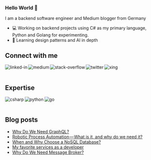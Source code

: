 ### Hello World 👋
I am a backend software engineer and Medium blogger from Germany
- 💻 Working on backend projects using C# as my primary language, Python and Golang for experimenting.
- 📗 Learning design patterns and AI in depth



## Connect with me
[<img align="left" alt="linked-in" src="https://img.shields.io/badge/linkedin-%230077B5.svg?&style=for-the-badge&logo=linkedin&logoColor=white" />](https://www.linkedin.com/in/justin-m%C3%BCnch-0b1087133/)
[<img align="left" alt="medium" src="https://img.shields.io/badge/medium-%2312100E.svg?&style=for-the-badge&logo=medium&logoColor=white" />](https://medium.com/@justin.muench)
[<img align="left" alt="stack-overflow" src="https://img.shields.io/badge/stack%20overflow-FE7A16?logo=stack-overflow&logoColor=white&style=for-the-badge" />](https://stackoverflow.com/users/13893980/thecodentist)
[<img align="left" alt="twitter" src="https://img.shields.io/badge/twitter-%231DA1F2.svg?&style=for-the-badge&logo=twitter&logoColor=white" />](https://twitter.com/muench_justin)
[<img align="left" alt="xing" src="https://img.shields.io/badge/xing-darkcyan.svg?&style=for-the-badge&logo=xing&logoColor=white" />](https://www.xing.com/profile/Justin_Muench/cv)

<br><br>
## Expertise
<img align="left" alt="csharp" src="https://img.shields.io/badge/csharp-%2320232a.svg?&style=for-the-badge&logo=csharp&logoColor=darkorchid" />
<img align="left" alt="python" src="https://img.shields.io/badge/python-steelblue.svg?&style=for-the-badge&logo=python&logoColor=sandybrown" />
<img align="left" alt="go" src="https://img.shields.io/badge/golang-mediumturquoise?logo=go&logoColor=white&style=for-the-badge" />
<br><br>

## Blog posts
<!-- BLOG-POST-LIST:START -->
- [Why Do We Need GraphQL?](https://betterprogramming.pub/why-do-we-need-graphql-43ea26d0efc4?source=rss-feb470108eb8------2)
- [Robotic Process Automation — What is it, and why do we need it?](https://medium.com/@justin.muench/robotic-process-automation-what-is-it-and-why-do-we-need-it-184843844e71?source=rss-feb470108eb8------2)
- [When and Why Choose a NoSQL Database?](https://betterprogramming.pub/when-and-why-choose-a-nosql-database-1a9aa2e2038e?source=rss-feb470108eb8------2)
- [My favorite services as a developer](https://medium.com/@justin.muench/my-favorite-services-as-a-developer-c87d099c7e0e?source=rss-feb470108eb8------2)
- [Why Do We Need Message Broker?](https://betterprogramming.pub/why-do-we-need-message-broker-7382ce0e46c6?source=rss-feb470108eb8------2)
<!-- BLOG-POST-LIST:END -->
